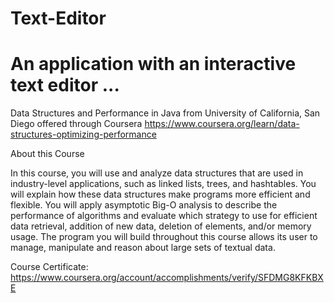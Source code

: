 # Text-Editor

An application with an interactive text editor ...
==================================================================

Data Structures and Performance in Java from University of California, San Diego offered through Coursera https://www.coursera.org/learn/data-structures-optimizing-performance

About this Course

In this course, you will use and analyze data structures that are used in industry-level applications, such as linked lists, trees, and hashtables. You will explain how these data structures make programs more efficient and flexible. You will apply asymptotic Big-O analysis to describe the performance of algorithms and evaluate which strategy to use for efficient data retrieval, addition of new data, deletion of elements, and/or memory usage. The program you will build throughout this course allows its user to manage, manipulate and reason about large sets of textual data.

Course Certificate: https://www.coursera.org/account/accomplishments/verify/SFDMG8KFKBXE
